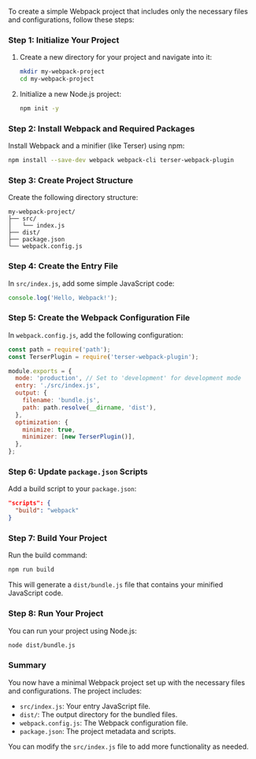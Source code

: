 To create a simple Webpack project that includes only the necessary files and configurations, follow these steps:

### Step 1: Initialize Your Project

1. Create a new directory for your project and navigate into it:

   ```bash
   mkdir my-webpack-project
   cd my-webpack-project
   ```

2. Initialize a new Node.js project:

   ```bash
   npm init -y
   ```

### Step 2: Install Webpack and Required Packages

Install Webpack and a minifier (like Terser) using npm:

```bash
npm install --save-dev webpack webpack-cli terser-webpack-plugin
```

### Step 3: Create Project Structure

Create the following directory structure:

```
my-webpack-project/
├── src/
│   └── index.js
├── dist/
├── package.json
└── webpack.config.js
```

### Step 4: Create the Entry File

In `src/index.js`, add some simple JavaScript code:

```javascript
console.log('Hello, Webpack!');
```

### Step 5: Create the Webpack Configuration File

In `webpack.config.js`, add the following configuration:

```javascript
const path = require('path');
const TerserPlugin = require('terser-webpack-plugin');

module.exports = {
  mode: 'production', // Set to 'development' for development mode
  entry: './src/index.js',
  output: {
    filename: 'bundle.js',
    path: path.resolve(__dirname, 'dist'),
  },
  optimization: {
    minimize: true,
    minimizer: [new TerserPlugin()],
  },
};
```

### Step 6: Update `package.json` Scripts

Add a build script to your `package.json`:

```json
"scripts": {
  "build": "webpack"
}
```

### Step 7: Build Your Project

Run the build command:

```bash
npm run build
```

This will generate a `dist/bundle.js` file that contains your minified JavaScript code.

### Step 8: Run Your Project

You can run your project using Node.js:

```bash
node dist/bundle.js
```

### Summary

You now have a minimal Webpack project set up with the necessary files and configurations. The project includes:

- `src/index.js`: Your entry JavaScript file.
- `dist/`: The output directory for the bundled files.
- `webpack.config.js`: The Webpack configuration file.
- `package.json`: The project metadata and scripts.

You can modify the `src/index.js` file to add more functionality as needed.